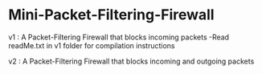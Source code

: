 # Mini-Packet-Filtering-Firewall
v1 : A Packet-Filtering Firewall that blocks incoming packets
-Read readMe.txt in v1 folder for compilation instructions

v2 : A Packet-Filtering Firewall that blocks incoming and outgoing packets
